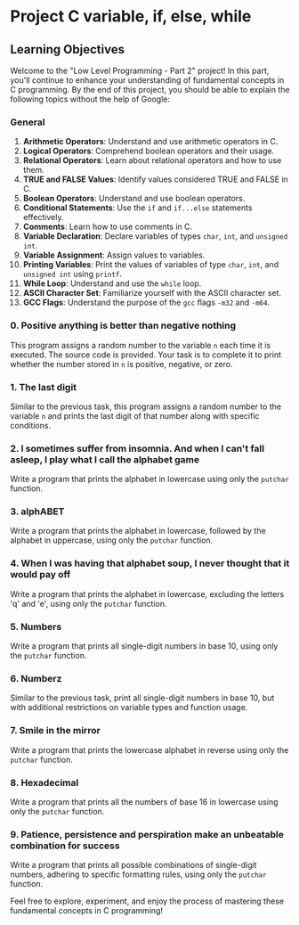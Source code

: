 # Project C variable, if, else, while

## Learning Objectives

Welcome to the "Low Level Programming - Part 2" project! In this part, you'll continue to enhance your understanding of fundamental concepts in C programming. By the end of this project, you should be able to explain the following topics without the help of Google:

### General

1. **Arithmetic Operators**: Understand and use arithmetic operators in C.
2. **Logical Operators**: Comprehend boolean operators and their usage.
3. **Relational Operators**: Learn about relational operators and how to use them.
4. **TRUE and FALSE Values**: Identify values considered TRUE and FALSE in C.
5. **Boolean Operators**: Understand and use boolean operators.
6. **Conditional Statements**: Use the `if` and `if...else` statements effectively.
7. **Comments**: Learn how to use comments in C.
8. **Variable Declaration**: Declare variables of types `char`, `int`, and `unsigned int`.
9. **Variable Assignment**: Assign values to variables.
10. **Printing Variables**: Print the values of variables of type `char`, `int`, and `unsigned int` using `printf`.
11. **While Loop**: Understand and use the `while` loop.
12. **ASCII Character Set**: Familiarize yourself with the ASCII character set.
13. **GCC Flags**: Understand the purpose of the `gcc` flags `-m32` and `-m64`.

### 0. Positive anything is better than negative nothing

This program assigns a random number to the variable `n` each time it is executed. The source code is provided. Your task is to complete it to print whether the number stored in `n` is positive, negative, or zero.

### 1. The last digit

Similar to the previous task, this program assigns a random number to the variable `n` and prints the last digit of that number along with specific conditions.

### 2. I sometimes suffer from insomnia. And when I can't fall asleep, I play what I call the alphabet game

Write a program that prints the alphabet in lowercase using only the `putchar` function.

### 3. alphABET

Write a program that prints the alphabet in lowercase, followed by the alphabet in uppercase, using only the `putchar` function.

### 4. When I was having that alphabet soup, I never thought that it would pay off

Write a program that prints the alphabet in lowercase, excluding the letters 'q' and 'e', using only the `putchar` function.

### 5. Numbers

Write a program that prints all single-digit numbers in base 10, using only the `putchar` function.

### 6. Numberz

Similar to the previous task, print all single-digit numbers in base 10, but with additional restrictions on variable types and function usage.

### 7. Smile in the mirror

Write a program that prints the lowercase alphabet in reverse using only the `putchar` function.

### 8. Hexadecimal

Write a program that prints all the numbers of base 16 in lowercase using only the `putchar` function.

### 9. Patience, persistence and perspiration make an unbeatable combination for success

Write a program that prints all possible combinations of single-digit numbers, adhering to specific formatting rules, using only the `putchar` function.

Feel free to explore, experiment, and enjoy the process of mastering these fundamental concepts in C programming!